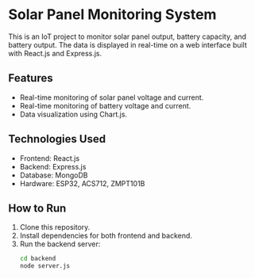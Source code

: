 # Solar Panel Monitoring System

This is an IoT project to monitor solar panel output, battery capacity, and battery output. The data is displayed in real-time on a web interface built with React.js and Express.js.

## Features
- Real-time monitoring of solar panel voltage and current.
- Real-time monitoring of battery voltage and current.
- Data visualization using Chart.js.

## Technologies Used
- Frontend: React.js
- Backend: Express.js
- Database: MongoDB
- Hardware: ESP32, ACS712, ZMPT101B

## How to Run
1. Clone this repository.
2. Install dependencies for both frontend and backend.
3. Run the backend server:
   ```bash
   cd backend
   node server.js